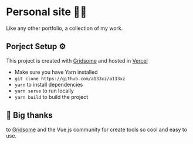 # Personal site 👨‍💻

Like any other portfolio, a collection of my work.

## Porject Setup ⚙️

This project is created with [Gridsome](https://gridsome.org/) and hosted in [Vercel](https://vercel.com)

- Make sure you have Yarn installed
- `git clone https://github.com/a133xz/a133xz`
- `yarn` to install dependencies
- `yarn serve` to run locally
- `yarn build` to build the project

## 🎉 Big thanks

to [Gridsome](https://gridsome.org/) and the Vue.js community for create tools so cool and easy to use.